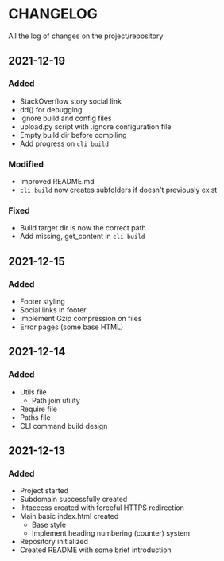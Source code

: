 # CHANGELOG #
All the log of changes on the project/repository

## 2021-12-19
### Added
- StackOverflow story social link
- dd() for debugging
- Ignore build and config files
- upload.py script with .ignore configuration file
- Empty build dir before compiling
- Add progress on `cli build`

### Modified
- Improved README.md
- `cli build` now creates subfolders if doesn't previously exist

### Fixed
- Build target dir is now the correct path
- Add missing, get_content in `cli build`

## 2021-12-15

### Added
- Footer styling
- Social links in footer
- Implement Gzip compression on files
- Error pages (some base HTML)

## 2021-12-14

### Added
- Utils file
  - Path join utility
- Require file
- Paths file
- CLI command build design

## 2021-12-13

### Added
- Project started
- Subdomain successfully created
- .htaccess created with forceful HTTPS redirection
- Main basic index.html created
  - Base style
  - Implement heading numbering (counter) system
- Repository initialized
- Created README with some brief introduction